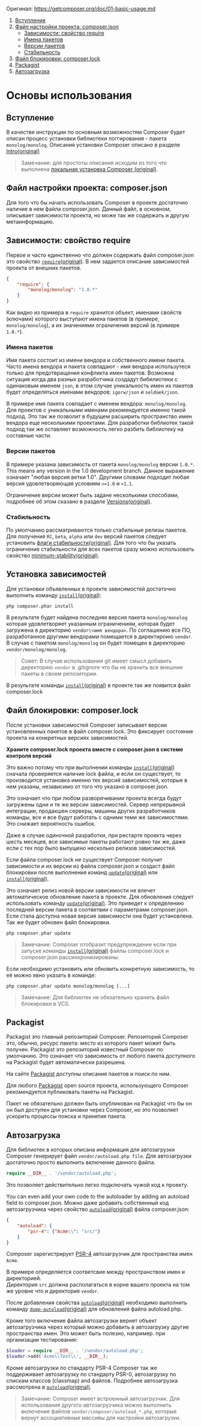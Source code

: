 Оригинал: https://getcomposer.org/doc/01-basic-usage.md

1. [Вступление](#Вступление)
2. [Файл настройки проекта: composer.json](#Файл-настройки-проекта-composerjson)
    * [Зависимости: свойство require](#Зависимости-свойство-require)
    * [Имена пакетов](#Имена-пакетов)
    * [Версии пакетов](#Версии-пакетов)
    * [Стабильность](#Стабильность)
3. [Файл блокировки: composer.lock](#Файл-блокировки-composerlock)
4. [Packagist](#Packagist)
5. [Автозагрузка](#Автозагрузка)

# Основы использования

## Вступление

В качестве инструкции по основным возможностям Composer будет описан процесс установки библиотеки логгирования - пакета `monolog/monolog`. 
Описания установки Composer описано в разделе [Intro(original)](https://getcomposer.org/doc/00-intro.md)
>Замечание: для простоты описания исходим из того что выполнена [локальная установка Composer (original)](https://getcomposer.org/doc/00-intro.md#locally).

## Файл настройки проекта: composer.json

Для того что бы начать использовать Composer в проекте достаточно наличие в нем файла composer.json. Данный файл, в основном, описывает зависимости проекта, но може так же содержать и другую метаинформацию.

## Зависимости: свойство require 

Первое и часто единственно что должен содержать файл composer.json это свойство [`require`(original)](https://getcomposer.org/doc/04-schema.md#require). В нем задается описание зависимостей проекта от внешних пакетов.
```json
{
    "require": {
        "monolog/monolog": "1.0.*"
    }
}
```
Как видно из примера в `require` хранится объект, именами свойств (ключами) которого выступают имена пакетов (в примере, `monolog/monolog`), а их значениями ограничения версий (в примере `1.0.*`). 

### Имена пакетов

Имя пакета состоит из имени вендора и собственного имени пакета. Часто имена вендора и пакета совпадают - имя вендора использутеся только для предотвращения конфликта имен пакетов. Возможна ситуация когда два разных разработчика создадут бибилиотеки с одинаковым именем `json`, в этом случае уникальность имен их пакетов будет определяться именами вендоров: `igorw/json` и `seldaek/json`. 

В примере имя пакета совпадает с именем вендора: `monolog/monolog`. Для проектов с уникальными именами рекомендуется именно такой подход. Это так же позволит в будущем расширить пространство имен вендора еще несколькими проектами. Для разработки библиотек такой подход так же оставляет возможность легко разбить библиотеку на составные части. 

### Версии пакетов

В примере указана зависимость от пакета `monolog/monolog` версии `1.0.*`. This means any version in the 1.0 development branch. Данное выражение означает "любая версия ветки 1.0". Другими словами подходит любая версия удовлетворяющая условиям `>=1.0` и `<1.1`.   

Ограничение версии может быть задане несколькими способами, подробнее об этом сказано в разделе [Versions(original)](https://getcomposer.org/doc/articles/versions.md). 

### Стабильность

По умолчанию рассматриваются только стабильные релизы пакетов.
Для получения `RC`, `beta`, `alpha` или `dev` версий пакетов следует установить [флаги стабильности(original)](https://getcomposer.org/doc/04-schema.md#package-links). 
Для того что бы указать ограничение стабильности для всех пакетов сразу можно использовать свойство [minimum-stability(original)](https://getcomposer.org/doc/04-schema.md#minimum-stability).  

## Установка зависимостей

Для установки объявленных в проекте зависимостей достаточно выполнить команду [`install`(original)](https://getcomposer.org/doc/03-cli.md#install): 
```
php composer.phar install
```
В результате будет найдена последняя версия пакета `monolog/monolog` которая удовлетворяет указанным ограничениям, которая будет загружена в директорию `vendor\<имя вендора>`. По соглашению все ПО, разработанное другими вендорами помещается в директироию `vendor`. В случае с пакетом `monolog/monolog` он будет помещен в директорию `vendor/monolog/monolog`.

>Совет: В случае использования git имеет смысл добавить директорию `vendor` в .gitignore что бы не хранить все внешние пакеты в своем репозитории.

В результате команды [`install`(original)](https://getcomposer.org/doc/03-cli.md#install) в проекте так же появится файл composer.lock 

## Файл блокировки: composer.lock

После установки зависимостей Composer записывает версии установленных пакетов в файл composer.lock. Это фиксирует состояние проекта на конкретных версиях зависимостей. 

**Храните composer.lock проекта вместе с composer.json в системе контроля версий**

Это важно потому что при выполнении команды [`install`(original)](https://getcomposer.org/doc/03-cli.md#install) сначала проверяется наличие lock файла, и если он существует, то производится установка именно тех версий зависимостей, которые в нем указаны, независимо от того что указано в composer.json. 

Это означает что при любом разворячивании проекта всегда будут загружены одни и те же версии зависимостей.
Сервер непрерывной интеграции, продакшен серверы, машины других разработчиков команды, все и все будут работать с одними теми же зависимостями. Это снижает вероятность ошибок. 

Даже в случае одиночной разработки, при рестарте проекта через шесть месяцев, все зависимые пакеты работают ровно так же, даже если с тех пор было выпущено несколько релизов зависимостей. 

Если файла composer.lock не существует Composer получит зависимости и их версии из файла composer.json и создаст файл блокировки после выполнения команд [`update`(original)](https://getcomposer.org/doc/03-cli.md#update)  или [`install`(original)](https://getcomposer.org/doc/03-cli.md#install).


Это означает релиз новой версии зависимости не влечет автоматическое обновление пакета в проекте. Для обновления следует использовать команду [`update`(original)](https://getcomposer.org/doc/03-cli.md#update). Это приведет к определению последней версии пакета в соответвии с параметрами composer.json. 
Если стала доступна новая версия зависимости она будет установлена. Так же будет обновен файл блокировки.  
```
php composer.phar update
```
> Замечание: Composer отобразит предупреждение если при запуске команды [`install`(original)](https://getcomposer.org/doc/03-cli.md#install) файлы composer.lock и composer.json рассинхронизированы.

Если необходимо установить или обновить конкретную зависимость, то её можно явно указать в команде:
```
php composer.phar update monolog/monolog [...]
```
> Замечание: Для библиотек не обязательно хранить файл блокировки в VCS.

## Packagist

Packagist это главный репозиторий Composer. Репозиторий Composer это, обычно, ресурс пакета: место из которого пакет может быть получен. Packagist это репозиторий известный Composer по умолчанию. Это означает что зависимость от любого пакета доступного на Packagist будет автоматически разрешена.

На сайте [Packagist](https://packagist.org/) доступны описания пакетов и поиск по ним.

Для любого [Packagist](https://packagist.org/) open source проекта, использующего Composer рекомендуется публиковать пакеты на Packagist. 

Пакет не обязательно должен быть опубликован на Packagist что бы он он был доступен для установки через Composer, но это позволяет ускорить процессы поиска и принятия пакета. 

## Автозагрузка

Для библиотек в которых описана информация для автозагрузки Composer  генерирует файл `vendor/autoload.php file`. 
Для автозагрузки достаточно просто выполнить включение данного файла.
```php
require __DIR__ . '/vendor/autoload.php';
```
Это позволяет действительно легко подключать чужой код к проекту. 

You can even add your own code to the autoloader by adding an autoload field to composer.json.
Можно даже добавить собственный код автозагрузчика через свойство [`autoload`(original)](https://getcomposer.org/doc/04-schema.md#autoload) файла composer.json: 
```json
{
    "autoload": {
        "psr-4": {"Acme\\": "src/"}
    }
}
```

Composer зарегистрирует [PSR-4](http://www.php-fig.org/psr/psr-4/) автозагрузчик для пространства имен `Acme`.

В примере определяется соответсвие между пространством имен и директорией.   
Директория `src` должна располагаться в корне вашего проекта на том же уровне что и директория `vendor`.

После добавления свойства [`autoload`(original)](https://getcomposer.org/doc/04-schema.md#autoload) необходимо выполнить команду [`dump-autoload`(original)](https://getcomposer.org/doc/03-cli.md#dump-autoload) для обновления файла autoload.php.

Кроме того включение файла автозагрузки вернет объект автозагрузчика через который можно добавить в автозагрузку другие пространства имен.
Это может быть полезно, например. при организации тестирования:
```php
$loader = require __DIR__ . '/vendor/autoload.php';
$loader->add('Acme\\Test\\', __DIR__);
```

Кроме автозагрузки по стандарту PSR-4 Composer так же поддерживает автозагрузку по стандарту PSR-0, автозагрузку по спискам классов (classmap) and файлов. Подробнее автозагрузка рассмотрена в [`autoload`(original)](https://getcomposer.org/doc/04-schema.md#autoload).

>Замечание: Composer имеет встроенный автозагрузчик. Для использования другого автозагрузчика можно выполнить включение файлов `vendor/composer/autoload_*.php`, которые вернут ассоциативные массивы для настройки автозагрузки.
